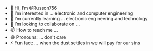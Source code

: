 - 👋 Hi, I’m @Russon756
- 👀 I’m interested in ... electronic and computer engineering 
- 🌱 I’m currently learning ... electronic engineering and technology 
- 💞️ I’m looking to collaborate on ...
- 📫 How to reach me ...
- 😄 Pronouns: ... don't care
- ⚡ Fun fact: ... when the dust settles in
we will pay for our sins

<!---
Russon756/Russon756 is a ✨ special ✨ repository because its `README.md` (this file) appears on your GitHub profile.
You can click the Preview link to take a look at your changes.
--->

